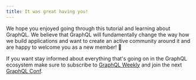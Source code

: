 ```yaml
---
title: It was great having you!
---
```


We hope you enjoyed going through this tutorial and learning about GraphQL. We believe that GraphQL will fundamentally change the way how we build applications and want to create an active community around it and are happy to welcome you as a new member! 🙌

If you want stay informed about everything that's going on in the GraphQL ecosystem make sure to subscribe to [GraphQL Weekly](https://graphqlweekly.com) and join the next [GraphQL Conf](https://www.graphqlconf.org).

